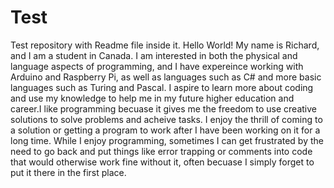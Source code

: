 # Test
Test repository with Readme file inside it.
Hello World! My name is Richard, and I am a student in Canada. I am interested in both the physical and language aspects of programming, and I have expereince working with Arduino and Raspberry Pi, as well as languages such as C# and more basic languages such as Turing and Pascal. I aspire to learn more about coding and use my knowledge to help me in my future higher education and career.I like programming becuase it gives me the freedom to use creative solutions to solve problems and acheive tasks. I enjoy the thrill of coming to a solution or getting a program to work after I have been working on it for a long time. While I enjoy programming, sometimes I can get frustrated by the need to go back and put things like error trapping or comments into code that would otherwise work fine without it, often becuase I simply forget to put it there in the first place.
